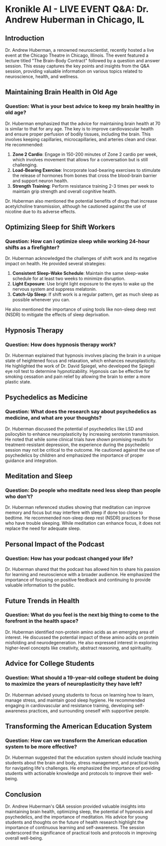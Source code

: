 # Kronikle AI - LIVE EVENT Q&A: Dr. Andrew Huberman in Chicago, IL

## Introduction

Dr. Andrew Huberman, a renowned neuroscientist, recently hosted a live event at the Chicago Theatre in Chicago, Illinois. The event featured a lecture titled "The Brain-Body Contract" followed by a question and answer session. This essay captures the key points and insights from the Q&A session, providing valuable information on various topics related to neuroscience, health, and wellness.

## Maintaining Brain Health in Old Age

### Question: What is your best advice to keep my brain healthy in old age?

Dr. Huberman emphasized that the advice for maintaining brain health at 70 is similar to that for any age. The key is to improve cardiovascular health and ensure proper perfusion of bodily tissues, including the brain. This involves keeping capillaries, microcapillaries, and arteries clean and clear. He recommended:

1. **Zone 2 Cardio**: Engage in 150-200 minutes of Zone 2 cardio per week, which involves movement that allows for a conversation but is still challenging.
2. **Load-Bearing Exercise**: Incorporate load-bearing exercises to stimulate the release of hormones from bones that cross the blood-brain barrier and support neuron health.
3. **Strength Training**: Perform resistance training 2-3 times per week to maintain grip strength and overall cognitive health.

Dr. Huberman also mentioned the potential benefits of drugs that increase acetylcholine transmission, although he cautioned against the use of nicotine due to its adverse effects.

## Optimizing Sleep for Shift Workers

### Question: How can I optimize sleep while working 24-hour shifts as a firefighter?

Dr. Huberman acknowledged the challenges of shift work and its negative impact on health. He provided several strategies:

1. **Consistent Sleep-Wake Schedule**: Maintain the same sleep-wake schedule for at least two weeks to minimize disruption.
2. **Light Exposure**: Use bright light exposure to the eyes to wake up the nervous system and suppress melatonin.
3. **Catch-Up Sleep**: If shift work is a regular pattern, get as much sleep as possible whenever you can.

He also mentioned the importance of using tools like non-sleep deep rest (NSDR) to mitigate the effects of sleep deprivation.

## Hypnosis Therapy

### Question: How does hypnosis therapy work?

Dr. Huberman explained that hypnosis involves placing the brain in a unique state of heightened focus and relaxation, which enhances neuroplasticity. He highlighted the work of Dr. David Spiegel, who developed the Spiegel eye roll test to determine hypnotizability. Hypnosis can be effective for smoking cessation and pain relief by allowing the brain to enter a more plastic state.

## Psychedelics as Medicine

### Question: What does the research say about psychedelics as medicine, and what are your thoughts?

Dr. Huberman discussed the potential of psychedelics like LSD and psilocybin to enhance neuroplasticity by increasing serotonin transmission. He noted that while some clinical trials have shown promising results for treatment-resistant depression, the experience during the psychedelic session may not be critical to the outcome. He cautioned against the use of psychedelics by children and emphasized the importance of proper guidance and integration.

## Meditation and Sleep

### Question: Do people who meditate need less sleep than people who don't?

Dr. Huberman referenced studies showing that meditation can improve memory and focus but may interfere with sleep if done too close to bedtime. He recommended non-sleep deep rest (NSDR) practices for those who have trouble sleeping. While meditation can enhance focus, it does not replace the need for adequate sleep.

## Personal Impact of the Podcast

### Question: How has your podcast changed your life?

Dr. Huberman shared that the podcast has allowed him to share his passion for learning and neuroscience with a broader audience. He emphasized the importance of focusing on positive feedback and continuing to provide valuable information to the public.

## Future Trends in Health

### Question: What do you feel is the next big thing to come to the forefront in the health space?

Dr. Huberman identified non-protein amino acids as an emerging area of interest. He discussed the potential impact of these amino acids on protein misfolding and neurodegeneration. He also expressed interest in exploring higher-level concepts like creativity, abstract reasoning, and spirituality.

## Advice for College Students

### Question: What should a 19-year-old college student be doing to maximize the years of neuroplasticity they have left?

Dr. Huberman advised young students to focus on learning how to learn, manage stress, and maintain good sleep hygiene. He recommended engaging in cardiovascular and resistance training, developing self-awareness practices, and surrounding oneself with supportive people.

## Transforming the American Education System

### Question: How can we transform the American education system to be more effective?

Dr. Huberman suggested that the education system should include teaching students about the brain and body, stress management, and practical tools for navigating life's challenges. He emphasized the importance of providing students with actionable knowledge and protocols to improve their well-being.

## Conclusion

Dr. Andrew Huberman's Q&A session provided valuable insights into maintaining brain health, optimizing sleep, the potential of hypnosis and psychedelics, and the importance of meditation. His advice for young students and thoughts on the future of health research highlight the importance of continuous learning and self-awareness. The session underscored the significance of practical tools and protocols in improving overall well-being.